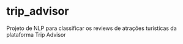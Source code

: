 # trip_advisor
Projeto de NLP para classificar os reviews de atrações turísticas da plataforma Trip Advisor
